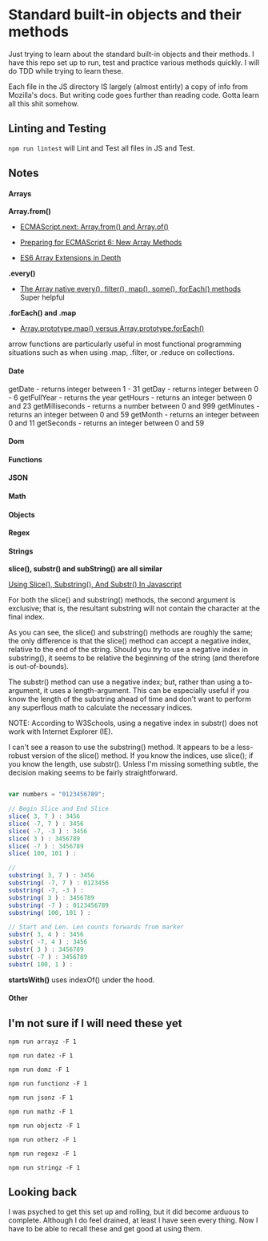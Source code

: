 # Standard built-in objects and their methods

Just trying to learn about the standard built-in objects and their methods. I have this repo set up to run, test and practice various methods quickly. I will do TDD while trying to learn these.

Each file in the JS directory IS largely (almost entirly) a copy of info from Mozilla's docs. But writing code goes further than reading code. Gotta learn all this shit somehow.


## Linting and Testing

`npm run lintest` will Lint and Test all files in JS and Test.


## Notes

#### Arrays

**Array.from()**
- [ECMAScript.next: Array.from() and Array.of()](http://www.2ality.com/2011/07/array-from.html)

- [Preparing for ECMAScript 6: New Array Methods](http://www.sitepoint.com/preparing-ecmascript-6-new-array-methods/)
- [ES6 Array Extensions in Depth](https://ponyfoo.com/articles/es6-array-extensions-in-depth)

**.every()**
- [The Array native every(), filter(), map(), some(), forEach() methods](https://coderwall.com/p/_ggh2w/the-array-native-every-filter-map-some-foreach-methods) Super helpful

**.forEach() and .map**
- [Array.prototype.map() versus Array.prototype.forEach()](http://tiffanybbrown.com/2012/10/15/array-prototype-map-versus-array-prototype-foreach/)

arrow functions are particularly useful in most functional programming situations such as when using .map, .filter, or .reduce on collections.


#### Date

getDate - returns integer between 1 - 31
getDay - returns integer between 0 - 6
getFullYear - returns the year
getHours - returns an integer between 0 and 23
getMilliseconds - returns a number between 0 and 999
getMinutes - returns an integer between 0 and 59
getMonth - returns an integer between 0 and 11
getSeconds - returns an integer between 0 and 59

#### Dom

#### Functions

#### JSON

#### Math

#### Objects

#### Regex

#### Strings

**slice(), substr() and subString() are all similar**

[Using Slice(), Substring(), And Substr() In Javascript](http://www.bennadel.com/blog/2159-using-slice-substring-and-substr-in-javascript.htm)

For both the slice() and substring() methods, the second argument is exclusive; that is, the resultant substring will not contain the character at the final index.

As you can see, the slice() and substring() methods are roughly the same; the only difference is that the slice() method can accept a negative index, relative to the end of the string. Should you try to use a negative index in substring(), it seems to be relative the beginning of the string (and therefore is out-of-bounds).

The substr() method can use a negative index; but, rather than using a to-argument, it uses a length-argument. This can be especially useful if you know the length of the substring ahead of time and don't want to perform any superflous math to calculate the necessary indices.

NOTE: According to W3Schools, using a negative index in substr() does not work with Internet Explorer (IE).

I can't see a reason to use the substring() method. It appears to be a less-robust version of the slice() method. If you know the indices, use slice(); if you know the length, use substr(). Unless I'm missing something subtle, the decision making seems to be fairly straightforward.

```js

var numbers = "0123456789";

// Begin Slice and End Slice
slice( 3, 7 ) : 3456
slice( -7, 7 ) : 3456
slice( -7, -3 ) : 3456
slice( 3 ) : 3456789
slice( -7 ) : 3456789
slice( 100, 101 ) :

//
substring( 3, 7 ) : 3456
substring( -7, 7 ) : 0123456
substring( -7, -3 ) :
substring( 3 ) : 3456789
substring( -7 ) : 0123456789
substring( 100, 101 ) :

// Start and Len. Len counts forwards from marker
substr( 3, 4 ) : 3456
substr( -7, 4 ) : 3456
substr( 3 ) : 3456789
substr( -7 ) : 3456789
substr( 100, 1 ) :

```

**startsWith()** uses indexOf() under the hood.

#### Other






## I'm not sure if I will need these yet

`npm run arrayz -F 1`

`npm run datez -F 1`

`npm run domz -F 1`

`npm run functionz -F 1`

`npm run jsonz -F 1`

`npm run mathz -F 1`

`npm run objectz -F 1`

`npm run otherz -F 1`

`npm run regexz -F 1`

`npm run stringz -F 1`


## Looking back

I was psyched to get this set up and rolling, but it did become arduous to complete. Although I do feel drained, at least I have seen every thing. Now I have to be able to recall these and get good at using them.
